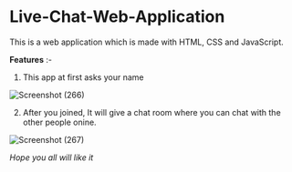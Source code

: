 # Live-Chat-Web-Application

This is a web application which is made with HTML, CSS and JavaScript. 

**Features** :-

1. This app at first asks your name


![Screenshot (266)](https://user-images.githubusercontent.com/45221397/63991521-d1fffb80-cb05-11e9-927b-8eb7a69f25f3.png)



2. After you joined, It will give a chat room where you can chat with the other people onine.



![Screenshot (267)](https://user-images.githubusercontent.com/45221397/63991595-0e335c00-cb06-11e9-8900-c3b02a2dc38f.png)


*Hope you all will like it*
